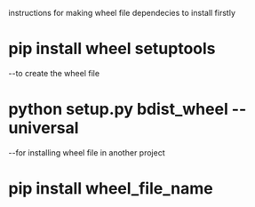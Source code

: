 instructions for making wheel file
dependecies to install firstly
# pip install wheel setuptools


 --to create the wheel file
# python setup.py bdist_wheel --universal

--for installing wheel file in another project
# pip install wheel_file_name